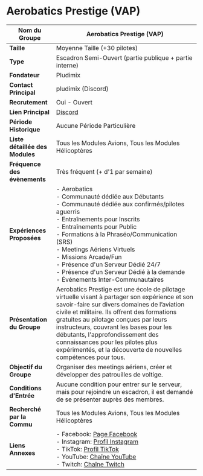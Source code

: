 # Aerobatics Prestige (VAP)

| **Nom du Groupe**     | Aerobatics Prestige (VAP)                     |
|------------------------|-------------------------------------------------|
| **Taille**             | Moyenne Taille (+30 pilotes)                   |
| **Type**               | Escadron Semi-Ouvert (partie publique + partie interne) |
| **Fondateur**          | Pludimix                                        |
| **Contact Principal**  | pludimix (Discord)                             |
| **Recrutement**        | Oui - Ouvert                                   |
| **Lien Principal**     | [Discord](https://discord.gg/V5SyVZxgTt)      |
| **Période Historique** | Aucune Période Particulière                    |
| **Liste détaillée des Modules** | Tous les Modules Avions, Tous les Modules Hélicoptères |
| **Fréquence des évènements** | Très fréquent (+ d'1 par semaine)            |
| **Expériences Proposées** | - Aerobatics<br/>- Communauté dédiée aux Débutants<br/>- Communauté dédiée aux confirmés/pilotes aguerris<br/>- Entraînements pour Inscrits<br/>- Entraînements pour Public<br/>- Formations à la Phraséo/Communication (SRS)<br/>- Meetings Aériens Virtuels<br/>- Missions Arcade/Fun<br/>- Présence d'un Serveur Dédié 24/7<br/>- Présence d'un Serveur Dédié à la demande<br/>- Événements Inter-Communautaires |
| **Présentation du Groupe** | Aerobatics Prestige est une école de pilotage virtuelle visant à partager son expérience et son savoir-faire sur divers domaines de l’aviation civile et militaire. Ils offrent des formations gratuites au pilotage conçues par leurs instructeurs, couvrant les bases pour les débutants, l'approfondissement des connaissances pour les pilotes plus expérimentés, et la découverte de nouvelles compétences pour tous. |
| **Objectif du Groupe** | Organiser des meetings aériens, créer et développer des patrouilles de voltige. |
| **Conditions d'Entrée** | Aucune condition pour entrer sur le serveur, mais pour rejoindre un escadron, il est demandé de se présenter auprès des membres. |
| **Recherché par la Commu** | Tous les Modules Avions, Tous les Modules Hélicoptères |
| **Liens Annexes** | - Facebook: [Page Facebook](https://www.facebook.com/profile.php?id=100083374482829)<br/>- Instagram: [Profil Instagram](https://www.instagram.com/aerobaticsprestige/)<br/>- TikTok: [Profil TikTok](https://www.tiktok.com/@aerobaticsprestige/)<br/>- YouTube: [Chaîne YouTube](https://www.youtube.com/channel/UCHWZ3zRYWe66IVaa7sxBurA)<br/>- Twitch: [Chaîne Twitch](https://www.twitch.tv/aerobatics_prestige) |
